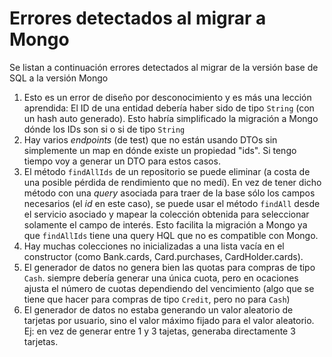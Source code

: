 # Errores detectados al migrar a Mongo

Se listan a continuación errores detectados al migrar de la versión base de SQL a la versión Mongo

1. Esto es un error de diseño por desconocimiento y es más una lección aprendida: El ID de una entidad debería haber sido de tipo `String` (con un hash auto generado). Esto habría simplificado la migración a Mongo dónde los IDs son si o si de tipo `String`
2. Hay varios _endpoints_ (de test) que no están usando DTOs sin simplemente un map en dónde existe un propiedad "ids". Si tengo tiempo voy a generar un DTO para estos casos.
3. El método `findAllIds` de un repositorio se puede eliminar (a costa de una posible pérdida de rendimiento que no medí). En vez de tener dicho método con una _query_ asociada para traer de la base sólo los campos necesarios (el _id_ en este caso), se puede usar el método `findAll` desde el servicio asociado y mapear la colección obtenida para seleccionar solamente el campo de interés. Esto facilita la migración a Mongo ya que `findAllIds` tiene una query HQL que no es compatible con Mongo.
4. Hay muchas colecciones no inicializadas a una lista vacía en el constructor (como Bank.cards, Card.purchases, CardHolder.cards). 
5. El generador de datos no genera bien las quotas para compras de tipo `Cash`. siempre debería generar una única cuota, pero en ocaciones ajusta el número de cuotas dependiendo del vencimiento (algo que se tiene que hacer para compras de tipo `Credit`, pero no para `Cash`)
6. El generador de datos no estaba generando un valor aleatorio de tarjetas por usuario, sino el valor máximo fijado para el valor aleatorio. Ej: en vez de generar entre 1 y 3 tajetas, generaba directamente 3 tarjetas.
   